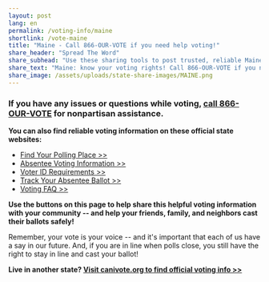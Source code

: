 ```yaml
---
layout: post
lang: en
permalink: /voting-info/maine
shortlink: /vote-maine
title: "Maine - Call 866-OUR-VOTE if you need help voting!"
share_header: "Spread The Word"
share_subhead: "Use these sharing tools to post trusted, reliable Maine voting information!"
share_text: "Maine: know your voting rights! Call 866-OUR-VOTE if you need help voting, or use these official resources."
share_image: /assets/uploads/state-share-images/MAINE.png
---
```

### **If you have any issues or questions while voting, [call 866-OUR-VOTE](tel:8666878683) for nonpartisan assistance.**

**You can also find reliable voting information on these official state websites:**

* [Find Your Polling Place >>](http://www.maine.gov/portal/government/edemocracy/voter_lookup.php)
* [Absentee Voting Information >>](http://www.maine.gov/sos/cec/elec/voter-info/absent.html)
* [Voter ID Requirements >>](http://www.maine.gov/sos/cec/elec/voter-info/right.html)
* [Track Your Absentee Ballot >>](https://apps.web.maine.gov/cgi-bin/online/AbsenteeBallot/ballot_status.pl)
* [Voting FAQ >>](https://docs.google.com/document/d/1FxNlaR8lrptCAOkroPmAlM4DvA30vgwL7Du6apytDB0/)

**Use the buttons on this page to help share this helpful voting information with your community -- and help your friends, family, and neighbors cast their ballots safely!**

Remember, your vote is your voice -- and it's important that each of us have a say in our future. And, if you are in line when polls close, you still have the right to stay in line and cast your ballot!

**Live in another state? [Visit canivote.org to find official voting info >>](https://canivote.org)**